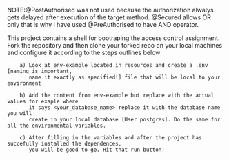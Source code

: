 NOTE:@PostAuthorised was not used because the authorization alwalys gets delayed after execution of the target method.
    @Secured allows OR only that is why l have used @PreAuthorised to have AND operator.




This project contains a shell for bootraping the access control assignment. Fork the repository and then clone your forked repo on 
your local machines and configure it according to the steps outlines below


        a) Look at env-example located in resources and create a .env [naming is important,
           name it exactly as specified!] file that will be local to your environment
           
        b) Add the content from env-example but replace with the actual values for exaple where
           it says <your_database_name> replace it with the database name you will 
           create in your local database [User postgres]. Do the same for all the environmental variables.
           
        c) After filling in the variables and after the project has succefully installed the dependences, 
           you will be good to go. Hit that run button!
